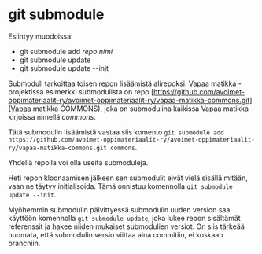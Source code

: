 # git submodule

Esiintyy muodoissa:

+ git submodule add _repo_ _nimi_
+ git submodule update
+ git submodule update --init

Submoduli tarkoittaa toisen repon lisäämistä alirepoksi. Vapaa matikka -projektissa esimerkki submodulista on repo [https://github.com/avoimet-oppimateriaalit-ry/avoimet-oppimateriaalit-ry/vapaa-matikka-commons.git](Vapaa matikka COMMONS), joka on submodulina kaikissa Vapaa matikka -kirjoissa nimellä _commons_.

Tätä submodulin lisäämistä vastaa siis komento `git submodule add https://github.com/avoimet-oppimateriaalit-ry/avoimet-oppimateriaalit-ry/vapaa-matikka-commons.git commons`.

Yhdellä repolla voi olla useita submoduleja.

Heti repon kloonaamisen jälkeen sen submodulit eivät vielä sisällä mitään, vaan ne täytyy initialisoida. Tämä onnistuu komennolla `git submodule update --init`.

Myöhemmin submodulin päivittyessä submodulin uuden version saa käyttöön komennolla `git submodule update`, joka lukee repon sisältämät referenssit ja hakee niiden mukaiset submodulien versiot. On siis tärkeää huomata, että submodulin versio viittaa aina commitiin, ei koskaan branchiin.
